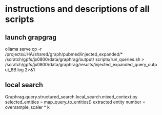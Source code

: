 # instructions and descriptions of all scripts

## launch grapgrag
ollama serve
cp -r /projects/JHA/shared/graph/pubmed/injected_expanded/* /scratch/gpfs/jx0800/data/graphrag/output/
scripts/run_queries.sh > /scratch/gpfs/jx0800/data/graphrag/results/injected_expanded_query_output_8B.log 2>&1

## local search
Graphrag.query.structured_search.local_search.mixed_context.py selected_entities = map_query_to_entities()
extracted entity number = oversample_scaler * k
